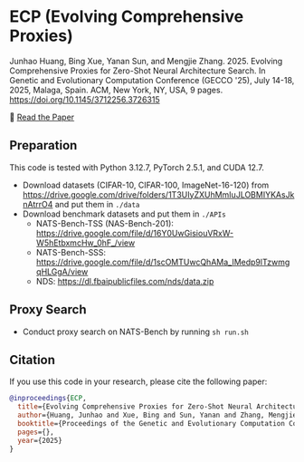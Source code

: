 # ECP (Evolving Comprehensive Proxies) 
Junhao Huang, Bing Xue, Yanan Sun, and Mengjie Zhang. 2025. Evolving Comprehensive Proxies for Zero-Shot Neural Architecture Search. 
In Genetic and Evolutionary Computation Conference (GECCO '25), July 14-18, 2025, Malaga, Spain. ACM, New York, NY, USA, 9 pages. https://doi.org/10.1145/3712256.3726315

📑 [Read the Paper]()


## Preparation
This code is tested with Python 3.12.7, PyTorch 2.5.1, and CUDA 12.7. 

- Download datasets (CIFAR-10, CIFAR-100, ImageNet-16-120) from https://drive.google.com/drive/folders/1T3UIyZXUhMmIuJLOBMIYKAsJknAtrrO4 and put them in `./data`
- Download benchmark datasets and put them in `./APIs`
    - NATS-Bench-TSS (NAS-Bench-201): https://drive.google.com/file/d/16Y0UwGisiouVRxW-W5hEtbxmcHw_0hF_/view
    - NATS-Bench-SSS: https://drive.google.com/file/d/1scOMTUwcQhAMa_IMedp9lTzwmgqHLGgA/view
    - NDS: https://dl.fbaipublicfiles.com/nds/data.zip

## Proxy Search
- Conduct proxy search on NATS-Bench by running `sh run.sh` 


## Citation
If you use this code in your research, please cite the following paper:
```bibtex
@inproceedings{ECP,
  title={Evolving Comprehensive Proxies for Zero-Shot Neural Architecture Search},
  author={Huang, Junhao and Xue, Bing and Sun, Yanan and Zhang, Mengjie and Yen, Gary G.},
  booktitle={Proceedings of the Genetic and Evolutionary Computation Conference},
  pages={},
  year={2025}
}
```